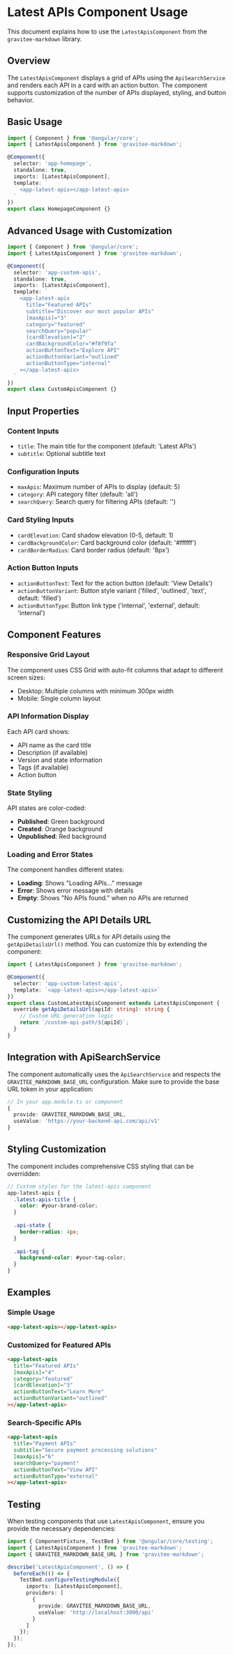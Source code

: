 # Latest APIs Component Usage

This document explains how to use the `LatestApisComponent` from the `gravitee-markdown` library.

## Overview

The `LatestApisComponent` displays a grid of APIs using the `ApiSearchService` and renders each API in a card with an action button. The component supports customization of the number of APIs displayed, styling, and button behavior.

## Basic Usage

```typescript
import { Component } from '@angular/core';
import { LatestApisComponent } from 'gravitee-markdown';

@Component({
  selector: 'app-homepage',
  standalone: true,
  imports: [LatestApisComponent],
  template: `
    <app-latest-apis></app-latest-apis>
  `
})
export class HomepageComponent {}
```

## Advanced Usage with Customization

```typescript
import { Component } from '@angular/core';
import { LatestApisComponent } from 'gravitee-markdown';

@Component({
  selector: 'app-custom-apis',
  standalone: true,
  imports: [LatestApisComponent],
  template: `
    <app-latest-apis
      title="Featured APIs"
      subtitle="Discover our most popular APIs"
      [maxApis]="3"
      category="featured"
      searchQuery="popular"
      [cardElevation]="2"
      cardBackgroundColor="#f8f9fa"
      actionButtonText="Explore API"
      actionButtonVariant="outlined"
      actionButtonType="internal"
    ></app-latest-apis>
  `
})
export class CustomApisComponent {}
```

## Input Properties

### Content Inputs
- `title`: The main title for the component (default: 'Latest APIs')
- `subtitle`: Optional subtitle text

### Configuration Inputs
- `maxApis`: Maximum number of APIs to display (default: 5)
- `category`: API category filter (default: 'all')
- `searchQuery`: Search query for filtering APIs (default: '')

### Card Styling Inputs
- `cardElevation`: Card shadow elevation (0-5, default: 1)
- `cardBackgroundColor`: Card background color (default: '#ffffff')
- `cardBorderRadius`: Card border radius (default: '8px')

### Action Button Inputs
- `actionButtonText`: Text for the action button (default: 'View Details')
- `actionButtonVariant`: Button style variant ('filled', 'outlined', 'text', default: 'filled')
- `actionButtonType`: Button link type ('internal', 'external', default: 'internal')

## Component Features

### Responsive Grid Layout
The component uses CSS Grid with auto-fit columns that adapt to different screen sizes:
- Desktop: Multiple columns with minimum 300px width
- Mobile: Single column layout

### API Information Display
Each API card shows:
- API name as the card title
- Description (if available)
- Version and state information
- Tags (if available)
- Action button

### State Styling
API states are color-coded:
- **Published**: Green background
- **Created**: Orange background  
- **Unpublished**: Red background

### Loading and Error States
The component handles different states:
- **Loading**: Shows "Loading APIs..." message
- **Error**: Shows error message with details
- **Empty**: Shows "No APIs found." when no APIs are returned

## Customizing the API Details URL

The component generates URLs for API details using the `getApiDetailsUrl()` method. You can customize this by extending the component:

```typescript
import { LatestApisComponent } from 'gravitee-markdown';

@Component({
  selector: 'app-custom-latest-apis',
  template: `<app-latest-apis></app-latest-apis>`
})
export class CustomLatestApisComponent extends LatestApisComponent {
  override getApiDetailsUrl(apiId: string): string {
    // Custom URL generation logic
    return `/custom-api-path/${apiId}`;
  }
}
```

## Integration with ApiSearchService

The component automatically uses the `ApiSearchService` and respects the `GRAVITEE_MARKDOWN_BASE_URL` configuration. Make sure to provide the base URL token in your application:

```typescript
// In your app.module.ts or component
{
  provide: GRAVITEE_MARKDOWN_BASE_URL,
  useValue: 'https://your-backend-api.com/api/v1'
}
```

## Styling Customization

The component includes comprehensive CSS styling that can be overridden:

```scss
// Custom styles for the latest-apis component
app-latest-apis {
  .latest-apis-title {
    color: #your-brand-color;
  }
  
  .api-state {
    border-radius: 4px;
  }
  
  .api-tag {
    background-color: #your-tag-color;
  }
}
```

## Examples

### Simple Usage
```html
<app-latest-apis></app-latest-apis>
```

### Customized for Featured APIs
```html
<app-latest-apis
  title="Featured APIs"
  [maxApis]="4"
  category="featured"
  [cardElevation]="3"
  actionButtonText="Learn More"
  actionButtonVariant="outlined"
></app-latest-apis>
```

### Search-Specific APIs
```html
<app-latest-apis
  title="Payment APIs"
  subtitle="Secure payment processing solutions"
  [maxApis]="6"
  searchQuery="payment"
  actionButtonText="View API"
  actionButtonType="external"
></app-latest-apis>
```

## Testing

When testing components that use `LatestApisComponent`, ensure you provide the necessary dependencies:

```typescript
import { ComponentFixture, TestBed } from '@angular/core/testing';
import { LatestApisComponent } from 'gravitee-markdown';
import { GRAVITEE_MARKDOWN_BASE_URL } from 'gravitee-markdown';

describe('LatestApisComponent', () => {
  beforeEach(() => {
    TestBed.configureTestingModule({
      imports: [LatestApisComponent],
      providers: [
        {
          provide: GRAVITEE_MARKDOWN_BASE_URL,
          useValue: 'http://localhost:3000/api'
        }
      ]
    });
  });
});
``` 